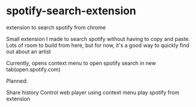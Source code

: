# spotify-search-extension
extension to search spotify from chrome

Small extension I made to search spotify without having to copy and paste. Lots of room to build from here, but for now, it's a good way to
quickly find out about an artist

Currently, opens context menu to open spotify search in new tab(open.spotify.com)

Planned: 

Share history
Control web player using context menu
play spotify from extension


